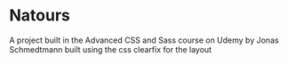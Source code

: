 # Natours
A project built in the Advanced CSS and Sass course on Udemy by Jonas Schmedtmann built using the css clearfix for the layout

